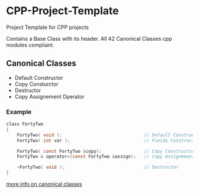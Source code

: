 # CPP-Project-Template
Project Template for CPP projects

Contains a Base Class with its header.
All 42 Canonical Classes cpp modules compliant.

## Canonical Classes
- Default Constructor
- Copy Consturctor
- Destructor
- Copy Assignement Operator

### Example
```c
class FortyTwo
{
	FortyTwo( void );								// Default Constructor
	FortyTwo( int var );							// Fields Constructor

	FortyTwo( const FortyTwo &copy);				// Copy Constructor
	FortyTwo & operator=(const FortyTwo &assign);	// Copy Assignement Operator

	~FortyTwo( void );								// Destructor
}
```
[more info on canonical classes](https://www.francescmm.com/orthodox-canonical-class-form/)
